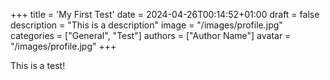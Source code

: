 +++
title = 'My First Test'
date = 2024-04-26T00:14:52+01:00
draft = false
description = "This is a description"
image = "/images/profile.jpg"
categories = ["General", "Test"]
authors = ["Author Name"]
avatar = "/images/profile.jpg"
+++

This is a test!
